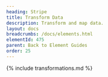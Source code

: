 ```yaml
---
heading: Stripe
title: Transform Data
description: Transform and map data.
layout: docs
breadcrumbs: /docs/elements.html
elementId: 475
parent: Back to Element Guides
order: 25
---
```


{% include transformations.md %}
